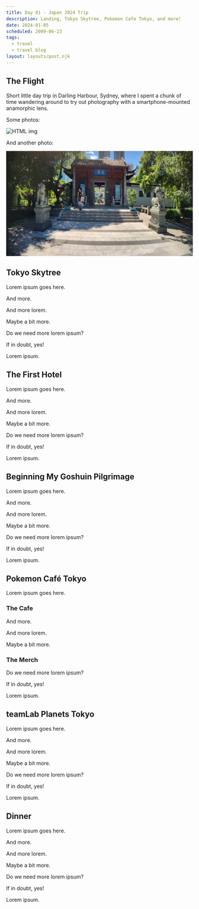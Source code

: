 ```yaml
---
title: Day 01 - Japan 2024 Trip
description: Landing, Tokyo Skytree, Pokemon Cafe Tokyo, and more!
date: 2024-01-05
scheduled: 2099-06-23
tags:
  - travel
  - travel blog
layout: layouts/post.njk
---
```


## The Flight

Short little day trip in Darling Harbour, Sydney, where I spent a chunk of time wandering around to try out photography with a smartphone-mounted anamorphic lens.

Some photos:

<!-- ![Some photo of Darling Harbour.](/img/MinusOneDayPhotos/20231203_105714.png) -->

<img src="/img/MinusOneDayPhotos/20231203_105714.png"  alt="HTML img" />


And another photo:

![Another photo of Darling Harbour.](/img/MinusOneDayPhotos/20231203_110929.jpg)


## Tokyo Skytree

Lorem ipsum goes here.

And more.

And more lorem.

Maybe a bit more. 

Do we need more lorem ipsum?

If in doubt, yes!

Lorem ipsum.


## The First Hotel


Lorem ipsum goes here.

And more.

And more lorem.

Maybe a bit more. 

Do we need more lorem ipsum?

If in doubt, yes!

Lorem ipsum.


## Beginning My Goshuin Pilgrimage


Lorem ipsum goes here.

And more.

And more lorem.

Maybe a bit more. 

Do we need more lorem ipsum?

If in doubt, yes!

Lorem ipsum.


## Pokemon Café Tokyo


Lorem ipsum goes here.

### The Cafe

And more.

And more lorem.

Maybe a bit more. 

### The Merch

Do we need more lorem ipsum?

If in doubt, yes!

Lorem ipsum.


## teamLab Planets Tokyo


Lorem ipsum goes here.

And more.

And more lorem.

Maybe a bit more. 

Do we need more lorem ipsum?

If in doubt, yes!

Lorem ipsum.


## Dinner


Lorem ipsum goes here.

And more.

And more lorem.

Maybe a bit more. 

Do we need more lorem ipsum?

If in doubt, yes!

Lorem ipsum.


